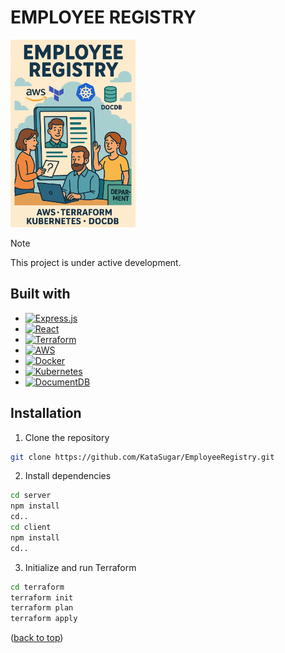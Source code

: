 # EMPLOYEE REGISTRY 

<img src="./images/poster.png" alt="Project logo" width="200" height="300">

> [!NOTE]
> This project is under active development.

## Built with

* [![Express.js][Express.js]][Express.js-url]
* [![React][React.js]][React-url]
* [![Terraform][Terraform]][Terraform-url]
* [![AWS][AWS]][AWS-url]
* [![Docker][Docker]][Docker-url]
* [![Kubernetes][Kubernetes]][Kubernetes-url]
* [![DocumentDB][DocumentDB]][DocumentDB-url]

## Installation
1. Clone the repository
```bash
git clone https://github.com/KataSugar/EmployeeRegistry.git
```

2. Install dependencies
```bash
cd server
npm install
cd.. 
cd client
npm install
cd..
```

3. Initialize and run Terraform
```bash
cd terraform
terraform init
terraform plan
terraform apply
```



<p align="left">(<a href="#readme-top">back to top</a>)</p>



<!-- MARKDOWN LINKS & IMAGES -->

[React.js]: https://img.shields.io/badge/React-20232A?style=for-the-badge&logo=react&logoColor=61DAFB
[React-url]: https://reactjs.org
[Terraform]: https://img.shields.io/badge/Terraform-7B42BC?style=for-the-badge&logo=terraform&logoColor=white
[Terraform-url]: https://www.terraform.io
[AWS]: https://img.shields.io/badge/AWS-232F3E?style=for-the-badge&logo=amazonaws&logoColor=white
[AWS-url]: https://aws.amazon.com
[Docker]: https://img.shields.io/badge/Docker-0db7ed?style=for-the-badge&logo=docker&logoColor=white
[Docker-url]: https://www.docker.com
[Kubernetes]: https://img.shields.io/badge/Kubernetes-326ce5?style=for-the-badge&logo=kubernetes&logoColor=white
[Kubernetes-url]: https://kubernetes.io
[DocumentDB]: https://img.shields.io/badge/DocumentDB-232F3E?style=for-the-badge&logo=amazonaws&logoColor=white
[DocumentDB-url]: https://aws.amazon.com/documentdb
[Express.js]: https://img.shields.io/badge/Express.js-404d59?style=for-the-badge&logo=express&logoColor=white
[Express.js-url]: https://expressjs.com